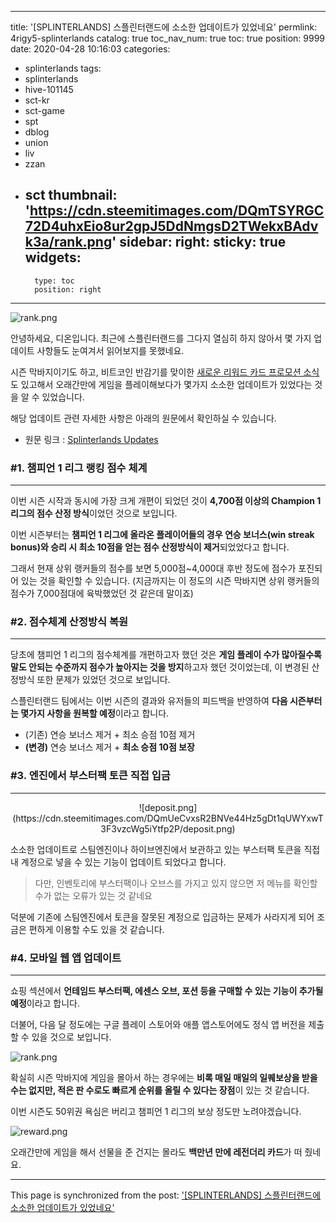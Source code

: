 
---
title: '[SPLINTERLANDS] 스플린터랜드에 소소한 업데이트가 있었네요'
permlink: 4rigy5-splinterlands
catalog: true
toc_nav_num: true
toc: true
position: 9999
date: 2020-04-28 10:16:03
categories:
- splinterlands
tags:
- splinterlands
- hive-101145
- sct-kr
- sct-game
- spt
- dblog
- union
- liv
- zzan
- sct
thumbnail: 'https://cdn.steemitimages.com/DQmTSYRGC72D4uhxEio8ur2gpJ5DdNmgsD2TWekxBAdvk3a/rank.png'
sidebar:
    right:
        sticky: true
widgets:
    -
        type: toc
        position: right
---


![rank.png](https://cdn.steemitimages.com/DQmTSYRGC72D4uhxEio8ur2gpJ5DdNmgsD2TWekxBAdvk3a/rank.png)

안녕하세요, 디온입니다. 최근에 스플린터랜드를 그다지 열심히 하지 않아서 몇 가지 업데이트 사항들도 눈여겨서 읽어보지를 못했네요.

시즌 막바지이기도 하고, 비트코인 반감기를 맞이한 [새로운 리워드 카드 프로모션 소식](https://www.steemcoinpan.com/hive-101145/@donekim/6zc75a-splinterlands)도 있고해서 오래간만에 게임을 플레이해보다가 몇가지 소소한 업데이트가 있었다는 것을 알 수 있었습니다.

해당 업데이트 관련 자세한 사항은 아래의 원문에서 확인하실 수 있습니다.

- 원문 링크 : [Splinterlands Updates](https://steemit.com/splinterlands/@splinterlands/rb4jr-splinterlands-updates)


### #1. 챔피언 1 리그 랭킹 점수 체계
---

이번 시즌 시작과 동시에 가장 크게 개편이 되었던 것이 **4,700점 이상의 Champion 1 리그의 점수 산정 방식**이었던 것으로 보입니다. 

이번 시즌부터는 **챔피언 1 리그에 올라온 플레이어들의 경우 연승 보너스(win streak bonus)와 승리 시 최소 10점을 얻는 점수 산정방식이 제거**되었었다고 합니다.

그래서 현재 상위 랭커들의 점수를 보면 5,000점~4,000대 후반 정도에 점수가 포진되어 있는 것을 확인할 수 있습니다. (지금까지는 이 정도의 시즌 막바지면 상위 랭커들의 점수가 7,000점대에 육박했었던 것 같은데 말이죠)

### #2. 점수체계 산정방식 복원
---

당초에 챔피언 1 리그의 점수체계를 개편하고자 했던 것은 **게임 플레이 수가 많아질수록 말도 안되는 수준까지 점수가 높아지는 것을 방지**하고자 했던 것이었는데, 이 변경된 산정방식 또한 문제가 있었던 것으로 보입니다.

스플린터랜드 팀에서는 이번 시즌의 결과와 유저들의 피드백을 반영하여 **다음 시즌부터는 몇가지 사항을 원복할 예정**이라고 합니다.

- (기존) 연승 보너스 제거 + 최소 승점 10점 제거
- **(변경)** 연승 보너스 제거 + **최소 승점 10점 보장**

### #3. 엔진에서 부스터팩 토큰 직접 입금
---

<center>![deposit.png](https://cdn.steemitimages.com/DQmUeCvxsR2BNVe44Hz5gDt1qUWYxwT3F3vzcWg5iYtfp2P/deposit.png)</center>

소소한 업데이트로 스팀엔진이나 하이브엔진에서 보관하고 있는 부스터팩 토큰을 직접 내 계정으로 넣을 수 있는 기능이 업데이트 되었다고 합니다.

> 다만, 인벤토리에 부스터팩이나 오브스를 가지고 있지 않으면 저 메뉴를 확인할 수가 없는 오류가 있는 것 같네요

덕분에 기존에 스팀엔진에서 토큰을 잘못된 계정으로 입금하는 문제가 사라지게 되어 조금은 편하게 이용할 수도 있을 것 같습니다.

### #4. 모바일 웹 앱 업데이트
---

쇼핑 섹션에서 **언테임드 부스터팩, 에센스 오브, 포션 등을 구매할 수 있는 기능이 추가될 예정**이라고 합니다. 

더불어, 다음 달 정도에는 구글 플레이 스토어와 애플 앱스토어에도 정식 앱 버전을 제출할 수 있을 것으로 보입니다.



![rank.png](https://cdn.steemitimages.com/DQmTSYRGC72D4uhxEio8ur2gpJ5DdNmgsD2TWekxBAdvk3a/rank.png)

확실히 시즌 막바지에 게임을 몰아서 하는 경우에는 **비록 매일 매일의 일퀘보상을 받을 수는 없지만, 적은 판 수로도 빠르게 순위를 올릴 수 있다는 장점**이 있는 것 같습니다. 

이번 시즌도 50위권 욕심은 버리고 챔피언 1 리그의 보상 정도만 노려야겠습니다.

![reward.png](https://cdn.steemitimages.com/DQmer4bAqQq5qer3ttvjti4c1emco7TbGHyzd5G3mu7rEwh/reward.png)

오래간만에 게임을 해서 선물을 준 건지는 몰라도 **백만년 만에 레전더리 카드**가 떠 줬네요.

- - -

This page is synchronized from the post: ['[SPLINTERLANDS] 스플린터랜드에 소소한 업데이트가 있었네요'](https://steemit.com/@donekim/4rigy5-splinterlands)
